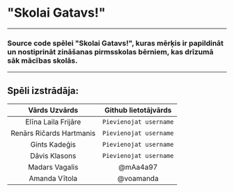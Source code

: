 # "Skolai Gatavs!"
---
### Source code spēlei "Skolai Gatavs!", kuras mērķis ir papildināt un nostiprināt zināšanas pirmsskolas bērniem, kas drīzumā sāk mācības skolās.
***
## Spēli izstrādāja:
| Vārds Uzvārds | Github lietotājvārds |
|:-------------:|:--------------------:|
| Elīna Laila Frijāre |`Pievienojat username`|
|Renārs Ričards Hartmanis|`Pievienojat username`|
| Gints Kadeģis |`Pievienojat username`|
| Dāvis Klasons |`Pievienojat username`|
| Madars Vagalis | @mAa4a97            |
| Amanda Vītola  | @voamanda           |
